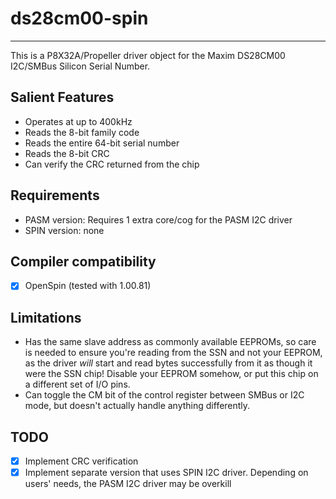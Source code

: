 # ds28cm00-spin 
---------------

This is a P8X32A/Propeller driver object for the Maxim DS28CM00 I2C/SMBus Silicon Serial Number.

## Salient Features

* Operates at up to 400kHz
* Reads the 8-bit family code
* Reads the entire 64-bit serial number
* Reads the 8-bit CRC
* Can verify the CRC returned from the chip

## Requirements

* PASM version: Requires 1 extra core/cog for the PASM I2C driver
* SPIN version: none

## Compiler compatibility

- [x] OpenSpin (tested with 1.00.81)

## Limitations

* Has the same slave address as commonly available EEPROMs, so care is needed to ensure you're reading from the SSN and not your EEPROM, as the driver _will_ start and read bytes successfully from it as though it were the SSN chip! Disable your EEPROM somehow, or put this chip on a different set of I/O pins.
* Can toggle the CM bit of the control register between SMBus or I2C mode, but doesn't actually handle anything differently.

## TODO

- [x] Implement CRC verification
- [x] Implement separate version that uses SPIN I2C driver. Depending on users' needs, the PASM I2C driver may be overkill
